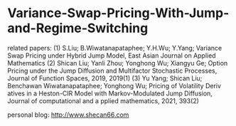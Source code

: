 # Variance-Swap-Pricing-With-Jump-and-Regime-Switching

related papers:
(1) S.Liu; B.Wiwatanapataphee; Y.H.Wu; Y.Yang; Variance Swap Pricing under Hybrid Jump Model,
East Asian Journal on Applied Mathematics 
(2) Shican Liu; Yanli Zhou; Yonghong Wu; Xiangyu Ge; Option Pricing under the Jump Diffusion
and Multifactor Stochastic Processes, Journal of Function Spaces, 2019, 2019(1) 
(3) Yu Yang; Shican Liu; Benchawan Wiwatanapataphee; Yonghong Wu; Pricing of Volatility Deriv
atives in a Heston-CIR Model with Markov-Modulated Jump Diffusion, Journal of computational and a
pplied mathematics, 2021, 393(2)

personal blog:
http://www.shecan66.com
